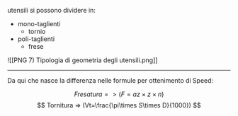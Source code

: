 utensili si possono dividere in:
- mono-taglienti
	- tornio
- poli-taglienti
	- frese

![[PNG 7) Tipologia di geometria degli utensili.png]]

-----

Da qui che nasce 
la differenza nelle formule per ottenimento di Speed:

$$
Fresatura => (F=az \times z \times n)
$$
$$
Tornitura => (Vt=\frac{\pi\times S\times D}{1000})
$$
